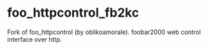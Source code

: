 # foo_httpcontrol_fb2kc
Fork of foo_httpcontrol (by oblikoamorale). foobar2000 web control interface over http.
